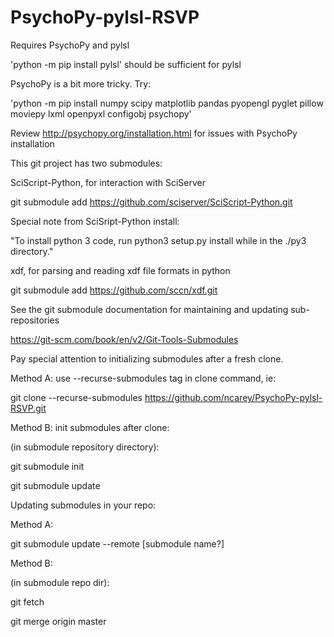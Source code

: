 # PsychoPy-pylsl-RSVP

Requires PsychoPy and pylsl

'python -m pip install pylsl' should be sufficient for pylsl

PsychoPy is a bit more tricky. Try:

'python -m pip install numpy scipy matplotlib pandas pyopengl pyglet pillow moviepy lxml openpyxl configobj psychopy'

Review http://psychopy.org/installation.html for issues with PsychoPy installation


This git project has two submodules:

SciScript-Python, for interaction with SciServer

git submodule add https://github.com/sciserver/SciScript-Python.git

Special note from SciSript-Python install: 

"To install python 3 code, run python3 setup.py install while in the ./py3 directory."


xdf, for parsing and reading xdf file formats in python

git submodule add https://github.com/sccn/xdf.git


See the git submodule documentation for maintaining and updating sub-repositories 

https://git-scm.com/book/en/v2/Git-Tools-Submodules

Pay special attention to initializing submodules after a fresh clone.

Method A: use --recurse-submodules tag in clone command, ie:

git clone --recurse-submodules https://github.com/ncarey/PsychoPy-pylsl-RSVP.git

Method B: init submodules after clone:

(in submodule repository directory):

git submodule init

git submodule update

Updating submodules in your repo:

Method A:

git submodule update --remote [submodule name?]

Method B:

(in submodule repo dir):

git fetch

git merge origin master

